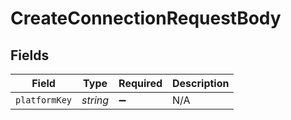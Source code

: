# CreateConnectionRequestBody


## Fields

| Field              | Type               | Required           | Description        |
| ------------------ | ------------------ | ------------------ | ------------------ |
| `platformKey`      | *string*           | :heavy_minus_sign: | N/A                |